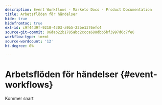 ```yaml
---
description: Event Workflows - Marketo Docs - Product Documentation
title: Arbetsflöden för händelser
hide: true
hidefromtoc: true
exl-id: c9f44d9f-9210-4303-a9b5-22be1376efc4
source-git-commit: 06dab22b1785abc2ccca688dbb5bf3997d6c7fe0
workflow-type: tm+mt
source-wordcount: '12'
ht-degree: 0%

---
```


# Arbetsflöden för händelser {#event-workflows}

Kommer snart
